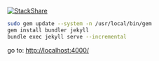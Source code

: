 [![StackShare](https://img.shields.io/badge/tech-stack-0690fa.svg?style=flat)](https://stackshare.io/wbruno/my-stack)


``` bash
sudo gem update --system -n /usr/local/bin/gem
gem install bundler jekyll
bundle exec jekyll serve --incremental
```

go to:
<http://localhost:4000/>
